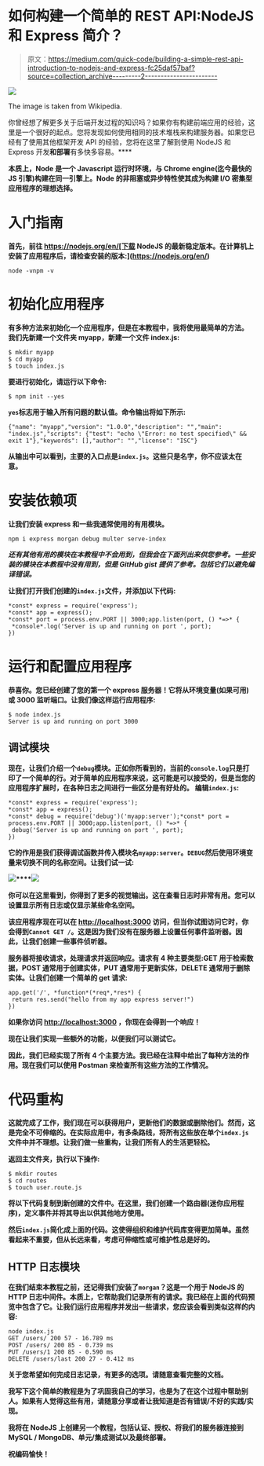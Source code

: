 # 如何构建一个简单的 REST API:NodeJS 和 Express 简介？

> 原文：<https://medium.com/quick-code/building-a-simple-rest-api-introduction-to-nodejs-and-express-fc25daf57baf?source=collection_archive---------2----------------------->

![](img/7ac00ae084e41c6b7febc6566bd2bf5e.png)

The image is taken from Wikipedia.

你曾经想了解更多关于后端开发过程的知识吗？如果你有构建前端应用的经验，这里是一个很好的起点。您将发现如何使用相同的技术堆栈来构建服务器。如果您已经有了使用其他框架开发 API 的经验，您将在这里了解到使用 NodeJS 和 Express 开发**和部署**有多快多容易。****

**本质上，Node 是一个 Javascript 运行时环境，与 Chrome engine(迄今最快的 JS 引擎)构建在同一引擎上。Node 的非阻塞或异步特性使其成为构建 I/O 密集型应用程序的理想选择。**

# **入门指南**

**首先，前往 https://nodejs.org/en/[下载 NodeJS 的最新稳定版本。在计算机上安装了应用程序后，请检查安装的版本:](https://nodejs.org/en/)**

```
node -vnpm -v
```

# **初始化应用程序**

**有多种方法来初始化一个应用程序，但是在本教程中，我将使用最简单的方法。
我们先新建一个文件夹 myapp，新建一个文件 index.js:**

```
$ mkdir myapp
$ cd myapp
$ touch index.js
```

**要进行初始化，请运行以下命令:**

```
$ npm init --yes
```

**`yes`标志用于输入所有问题的默认值。命令输出将如下所示:**

```
{"name": "myapp","version": "1.0.0","description": "","main": "index.js","scripts": {"test": "echo \"Error: no test specified\" && exit 1"},"keywords": [],"author": "","license": "ISC"}
```

**从输出中可以看到，主要的入口点是`index.js`。这些只是名字，你不应该太在意。**

# **安装依赖项**

**让我们安装 express 和一些我通常使用的有用模块。**

```
npm i express morgan debug multer serve-index
```

***还有其他有用的模块在本教程中不会用到，但我会在下面列出来供您参考。一些安装的模块在本教程中没有用到，但是 GitHub gist 提供了参考。包括它们以避免编译错误。***

**让我们打开我们创建的`index.js`文件，并添加以下代码:**

```
*const* express = require('express');
*const* app = express();
*const* port = process.env.PORT || 3000;app.listen(port, () *=>* {
 *console*.log('Server is up and running on port ', port);
})
```

# **运行和配置应用程序**

**恭喜你。您已经创建了您的第一个 express 服务器！它将从环境变量(如果可用)或 3000 监听端口。让我们像这样运行应用程序:**

```
$ node index.js
Server is up and running on port 3000
```

## **调试模块**

**现在，让我们介绍一个`debug`模块。正如你所看到的，当前的`console.log`只是打印了一个简单的行。对于简单的应用程序来说，这可能是可以接受的，但是当您的应用程序扩展时，在各种日志之间进行一些区分是有好处的。
编辑`index.js`:**

```
*const* express = require('express');
*const* app = express();
*const* debug = require('debug')('myapp:server');*const* port = process.env.PORT || 3000;app.listen(port, () *=>* {
 debug('Server is up and running on port ', port);
})
```

**它的作用是我们获得调试函数并传入模块名`myapp:server`。`DEBUG`然后使用环境变量来切换不同的名称空间。让我们试一试:**

**![](img/60151f0fb15e3230c873bc2b5b9bc698.png)****![](img/608145db62ab4a6d4bc81ee540eeeeed.png)**

**你可以在这里看到，你得到了更多的视觉输出。这在查看日志时非常有用。您可以设置显示所有日志或仅显示某些命名空间。**

**该应用程序现在可以在 [http://localhost:3000](http://localhost:3000) 访问，但当你试图访问它时，你会得到`Cannot GET /`。这是因为我们没有在服务器上设置任何事件监听器。因此，让我们创建一些事件侦听器。**

**服务器将接收请求，处理请求并返回响应。请求有 4 种主要类型:GET 用于检索数据，POST 通常用于创建实体，PUT 通常用于更新实体，DELETE 通常用于删除实体。让我们创建一个简单的 get 请求:**

```
app.get('/', *function*(*req*,*res*) {
 return res.send("hello from my app express server!")
})
```

**如果你访问 [http://localhost:3000](http://localhost:3000) ，你现在会得到一个响应！**

**现在让我们实现一些额外的功能，以便我们可以测试它。**

**因此，我们已经实现了所有 4 个主要方法。我已经在注释中给出了每种方法的作用。现在我们可以使用 Postman 来检查所有这些方法的工作情况。**

# ****代码重构****

**这就完成了工作，我们现在可以获得用户，更新他们的数据或删除他们。然而，这是完全不可伸缩的。在实际应用中，有多条路线，将所有这些放在单个`index.js`文件中并不理想。让我们做一些重构，让我们所有人的生活更轻松。**

**返回主文件夹，执行以下操作:**

```
$ mkdir routes
$ cd routes
$ touch user.route.js
```

**将以下代码复制到新创建的文件中。在这里，我们创建一个路由器(迷你应用程序)，定义事件并将其导出以供其他地方使用。**

**然后`index.js`简化成上面的代码。这使得组织和维护代码库变得更加简单。虽然看起来不重要，但从长远来看，考虑可伸缩性或可维护性总是好的。**

## **HTTP 日志模块**

**在我们结束本教程之前，还记得我们安装了`morgan`？这是一个用于 NodeJS 的 HTTP 日志中间件。本质上，它帮助我们记录所有的请求。我已经在上面的代码预览中包含了它。让我们运行应用程序并发出一些请求，您应该会看到类似这样的内容:**

```
node index.js
GET /users/ 200 57 - 16.789 ms
POST /users/ 200 85 - 0.739 ms
PUT /users/1 200 85 - 0.590 ms
DELETE /users/last 200 27 - 0.412 ms
```

**关于您希望如何完成日志记录，有更多的选项。请随意查看完整的文档。**

**我写下这个简单的教程是为了巩固我自己的学习，也是为了在这个过程中帮助别人。如果有人觉得这些有用，请随意分享或者让我知道是否有错误/不好的实践/实现。**

**我将在 NodeJS 上创建另一个教程，包括认证、授权、将我们的服务器连接到 MySQL / MongoDB、单元/集成测试以及最终部署。**

**祝编码愉快！**